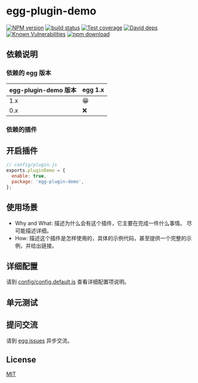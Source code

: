 # egg-plugin-demo

[![NPM version][npm-image]][npm-url]
[![build status][travis-image]][travis-url]
[![Test coverage][codecov-image]][codecov-url]
[![David deps][david-image]][david-url]
[![Known Vulnerabilities][snyk-image]][snyk-url]
[![npm download][download-image]][download-url]

[npm-image]: https://img.shields.io/npm/v/egg-plugin-demo.svg?style=flat-square
[npm-url]: https://npmjs.org/package/egg-plugin-demo
[travis-image]: https://img.shields.io/travis/eggjs/egg-plugin-demo.svg?style=flat-square
[travis-url]: https://travis-ci.org/eggjs/egg-plugin-demo
[codecov-image]: https://img.shields.io/codecov/c/github/eggjs/egg-plugin-demo.svg?style=flat-square
[codecov-url]: https://codecov.io/github/eggjs/egg-plugin-demo?branch=master
[david-image]: https://img.shields.io/david/eggjs/egg-plugin-demo.svg?style=flat-square
[david-url]: https://david-dm.org/eggjs/egg-plugin-demo
[snyk-image]: https://snyk.io/test/npm/egg-plugin-demo/badge.svg?style=flat-square
[snyk-url]: https://snyk.io/test/npm/egg-plugin-demo
[download-image]: https://img.shields.io/npm/dm/egg-plugin-demo.svg?style=flat-square
[download-url]: https://npmjs.org/package/egg-plugin-demo

<!--
Description here.
-->

## 依赖说明

### 依赖的 egg 版本

egg-plugin-demo 版本 | egg 1.x
--- | ---
1.x | 😁
0.x | ❌

### 依赖的插件
<!--

如果有依赖其它插件，请在这里特别说明。如

- security
- multipart

-->

## 开启插件

```js
// config/plugin.js
exports.pluginDemo = {
  enable: true,
  package: 'egg-plugin-demo',
};
```

## 使用场景

- Why and What: 描述为什么会有这个插件，它主要在完成一件什么事情。
尽可能描述详细。
- How: 描述这个插件是怎样使用的，具体的示例代码，甚至提供一个完整的示例，并给出链接。

## 详细配置

请到 [config/config.default.js](config/config.default.js) 查看详细配置项说明。

## 单元测试

<!-- 描述如何在单元测试中使用此插件，例如 schedule 如何触发。无则省略。-->

## 提问交流

请到 [egg issues](https://github.com/eggjs/egg/issues) 异步交流。

## License

[MIT](LICENSE)
